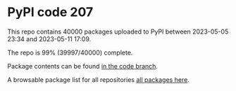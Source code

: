 # PyPI code 207

This repo contains 40000 packages uploaded to PyPI between 
2023-05-05 23:34 and 2023-05-11 17:09.

The repo is 99% (39997/40000) complete.

Package contents can be found [in the code branch](https://github.com/pypi-data/pypi-mirror-207/tree/code/packages).

A browsable package list for all repositories [all packages here](https://pypi-data.github.io/website/repositories/pypi-mirror-207).


